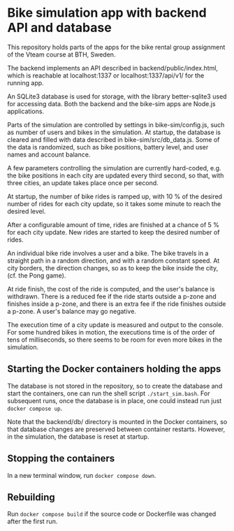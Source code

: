 # Bike simulation app with backend API and database
This repository holds parts of the apps for the bike rental group assignment of the Vteam course at BTH, Sweden.

The backend implements an API described in backend/public/index.html, which is reachable at localhost:1337 or localhost:1337/api/v1/ for the running app.

An SQLite3 database is used for storage, with the library better-sqlite3 used for accessing data. Both the backend and the bike-sim apps are Node.js applications.

Parts of the simulation are controlled by settings in bike-sim/config.js, such as number of users and bikes in the simulation. At startup, the database is cleared and filled with data described in bike-sim/src/db_data.js. Some of the data is randomized, such as bike positions, battery level, and user names and account balance.

A few parameters controlling the simulation are currently hard-coded, e.g. the bike positions in each city are updated every third second, so that, with three cities, an update takes place once per second.

At startup, the number of bike rides is ramped up, with 10 % of the desired number of rides for each city update, so it takes some minute to reach the desired level.

After a configurable amount of time, rides are finished at a chance of 5 % for each city update. New rides are started to keep the desired number of rides.

An individual bike ride involves a user and a bike. The bike travels in a straight path in a random direction, and with a random constant speed. At city borders, the direction changes, so as to keep the bike inside the city, (cf. the Pong game).

At ride finish, the cost of the ride is computed, and the user's balance is withdrawn. There is a reduced fee if the ride starts outside a p-zone and finishes inside a p-zone, and there is an extra fee if the ride finishes outside a p-zone. A user's balance may go negative.

The execution time of a city update is measured and output to the console. For some hundred bikes in motion, the executions time is of the order of tens of milliseconds, so there seems to be room for even more bikes in the simulation.

## Starting the Docker containers holding the apps
The database is not stored in the repository, so to create the database and start the containers, one can run the shell script `./start_sim.bash`. For subsequent runs, once the database is in place, one could instead run just `docker compose up`.

Note that the backend/db/ directory is mounted in the Docker containers, so that database changes are preserved between container restarts. However, in the simulation, the database is reset at startup.

## Stopping the containers
In a new terminal window, run `docker compose down`.

## Rebuilding
Run `docker compose build` if the source code or Dockerfile was changed after the first run.

